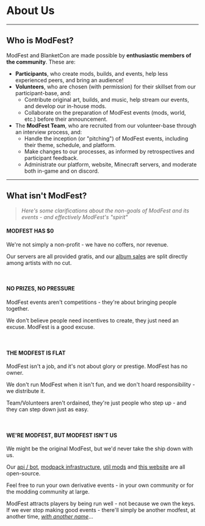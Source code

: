 # About Us

---

## Who is ModFest?

ModFest and BlanketCon are made possible by **enthusiastic members of the community**. These are:
- **Participants**, who create mods, builds, and events, help less experienced peers, and bring an audience!
- **Volunteers**, who are chosen (with permission) for their skillset from our participant-base, and:
  - Contribute original art, builds, and music, help stream our events, and develop our in-house mods.
  - Collaborate on the preparation of ModFest events (mods, world, etc.) before their announcement.
- The **ModFest Team**, who are recruited from our volunteer-base through an interview process, and:
  - Handle the inception (or "pitching") of ModFest events, including their theme, schedule, and platform.
  - Make changes to our processes, as informed by retrospectives and participant feedback.
  - Administrate our platform, website, Minecraft servers, and moderate both in-game and on discord.

---

## What isn't ModFest?

> _Here's some clarifications about the non-goals of ModFest and its events - and effectively ModFest's "spirit"_


#### MODFEST HAS $0

We're not simply a non-profit - we have no coffers, nor revenue.

Our servers are all provided gratis, and our [album sales](https://modfest.bandcamp.com/) are split directly among artists with no cut.

<br/>

#### NO PRIZES, NO PRESSURE

ModFest events aren't competitions - they're about bringing people together.

We don't believe people need incentives to create, they just need an excuse. ModFest is a good excuse.

<br/>

#### THE MODFEST IS FLAT

ModFest isn't a job, and it's not about glory or prestige. ModFest has no owner.

We don't run ModFest when it isn't fun, and we don't hoard responsibility - we distribute it. 

Team/Volunteers aren't ordained, they're just people who step up - and they can step down just as easy.

<br/>

#### WE'RE MODFEST, BUT MODFEST ISN'T US

We might be the original ModFest, but we'd never take the ship down with us.

Our [api / bot](https://github.com/ModFest/platform), [modpack infrastructure](https://github.com/ModFest/blanketcon-25), [util mods](https://github.com/search?q=topic%3Amod+org%3AModFest+archived%3Afalse&type=repositories) and [this website](https://github.com/ModFest/website) are all open-source.

Feel free to run your own derivative events - in your own community or for the modding community at large.

ModFest attracts players by being run well - not because we own the keys. If we ever stop making good events - there'll simply be another modfest, at another time, _[with another name](http://modgarden.net)_...
